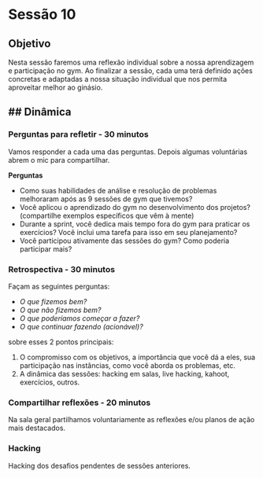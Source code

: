 # Sessão 10

## Objetivo

Nesta sessão faremos uma reflexão individual sobre a nossa aprendizagem  e
   participação no gym. Ao finalizar a sessão, cada uma terá definido
   ações concretas e adaptadas a nossa situação individual que nos
   permita aproveitar melhor ao ginásio.

## ## Dinâmica

### Perguntas para refletir - 30 minutos

Vamos responder a cada uma das perguntas.
Depois algumas voluntárias abrem o mic para compartilhar.

**Perguntas**

* Como suas habilidades de análise e resolução de problemas melhoraram
após as 9 sessões de gym que tivemos?
* Você aplicou o aprendizado do gym no desenvolvimento dos projetos?
(compartilhe exemplos específicos que vêm à mente)
* Durante a sprint, você dedica mais tempo fora do gym para praticar os
exercícios? Você inclui uma tarefa para isso em seu planejamento?
* Você participou ativamente das sessões do gym? Como poderia participar mais?

### Retrospectiva - 30 minutos

Façam as seguintes perguntas:

* _O que fizemos bem?_
* _O que não fizemos bem?_
* _O que poderíamos começar a fazer?_
* _O que continuar fazendo (acionável)?_

sobre esses 2 pontos principais:

1. O compromisso com os objetivos, a importância que você dá a eles, sua
   participação nas instâncias, como você aborda os problemas, etc.
2. A dinâmica das sessões: hacking em salas, live hacking, kahoot,
   exercícios, outros.

### Compartilhar reflexões - 20 minutos

Na sala geral partilhamos voluntariamente as reflexões e/ou planos de ação mais
destacados.

### Hacking

Hacking dos desafios pendentes de sessões anteriores.
